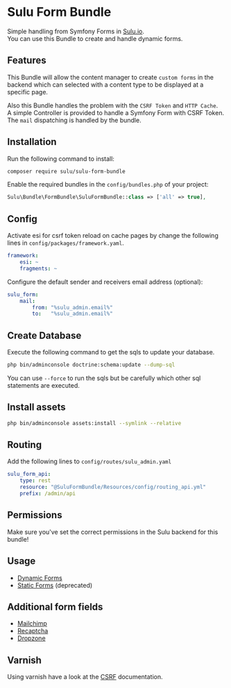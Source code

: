 # Sulu Form Bundle

Simple handling from Symfony Forms in [Sulu.io](http://sulu.io).  
You can use this Bundle to create and handle dynamic forms.

## Features

This Bundle will allow the content manager to create `custom forms` in the backend which can selected with a content type to be displayed at a specific page.

Also this Bundle handles the problem with the `CSRF Token` and `HTTP Cache`.  
A simple Controller is provided to handle a Symfony Form with CSRF Token.  
The `mail` dispatching is handled by the bundle.

## Installation

Run the following command to install:

```bash
composer require sulu/sulu-form-bundle
```

Enable the required bundles in the `config/bundles.php` of your project:

```php
Sulu\Bundle\FormBundle\SuluFormBundle::class => ['all' => true],
```

## Config

Activate esi for csrf token reload on cache pages
by change the following lines in `config/packages/framework.yaml`.

```yml
framework:
    esi: ~
    fragments: ~
```

Configure the default sender and receivers email address (optional):

```yml
sulu_form:
    mail:
        from: "%sulu_admin.email%"
        to:   "%sulu_admin.email%"
```

## Create Database

Execute the following command to get the sqls to update your database.

```bash
php bin/adminconsole doctrine:schema:update --dump-sql
```

You can use `--force` to run the sqls but be carefully which other
sql statements are executed.

## Install assets

```bash
php bin/adminconsole assets:install --symlink --relative
```

## Routing

Add the following lines to `config/routes/sulu_admin.yaml`

```yml
sulu_form_api:
    type: rest
    resource: "@SuluFormBundle/Resources/config/routing_api.yml"
    prefix: /admin/api
```

## Permissions

Make sure you've set the correct permissions in the Sulu backend for this bundle!

## Usage

- [Dynamic Forms](dynamic.md "Dynamic Forms")
- [Static Forms](static.md "Static Forms") (deprecated)

## Additional form fields

- [Mailchimp](mailchimp.md "Mailchimp Form Field")
- [Recaptcha](recaptcha.md "Recaptcha Form Field")
- [Dropzone](dropzone.md "Dropzone Form Field")

## Varnish

Using varnish have a look at the [CSRF](csrf.md "CSRF Token") documentation.

